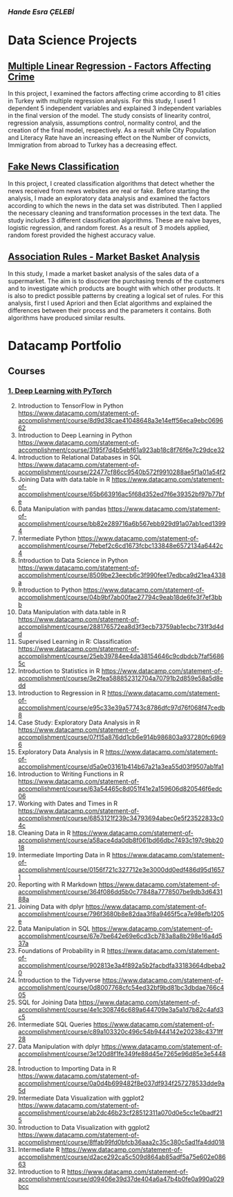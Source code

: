 ### *Hande Esra ÇELEBİ*

# Data Science Projects


## [Multiple Linear Regression - Factors Affecting Crime](https://handecelebi.github.io/mlr/regression.html)

In this project, I examined the factors affecting crime according to 81 cities in Turkey with multiple regression analysis. 
For this study, I used 1 dependent 5 independent variables and explained 3 independent variables in the final version of the model. 
The study consists of linearity control, regression analysis, assumptions control, normality control, and the creation of the final model, respectively. 
As a result while City Population and Literacy Rate have an increasing effect on the Number of convicts, Immigration from abroad to Turkey has a decreasing effect.

## [Fake News Classification](https://handecelebi.github.io/fake-news/fake_real.html)

In this project, I created classification algorithms that detect whether the news received from news websites are real or fake. 
Before starting the analysis, I made an exploratory data analysis and examined the factors according to which the news in the data set was distributed. 
Then I applied the necessary cleaning and transformation processes in the text data. The study includes 3 different classification algorithms. 
These are naive bayes, logistic regression, and random forest. As a result of 3 models applied, random forest provided the highest accuracy value.

## [Association Rules - Market Basket Analysis](https://handecelebi.github.io/market-basket/market-basket.html)

In this study, I made a market basket analysis of the sales data of a supermarket. 
The aim is to discover the purchasing trends of the customers and to investigate which products are bought with which other products. 
It is also to predict possible patterns by creating a logical set of rules.
For this analysis, first I used Apriori and then Eclat algorithms and explained the differences between their process and the parameters it contains. 
Both algorithms have produced similar results.


# Datacamp Portfolio

## Courses
### [1.	Deep Learning with PyTorch](https://www.datacamp.com/statement-of-accomplishment/course/67eab3568cc0c988d55deb393226b34768fa5ba3)
2.	Introduction to TensorFlow in Python https://www.datacamp.com/statement-of-accomplishment/course/8d9d38cae41048648a3e14eff56eca9ebc069662
3.	Introduction to Deep Learning in Python https://www.datacamp.com/statement-of-accomplishment/course/3195f7d4b5ebf61a923ab18c8f76f6e7c29dce32
4.	Introduction to Relational Databases in SQL https://www.datacamp.com/statement-of-accomplishment/course/22477cf86cc9540b572f9910288ae5f1a01a54f2
5.	Joining Data with data.table in R https://www.datacamp.com/statement-of-accomplishment/course/65b663916ac5f68d352ed7f6e39352bf97b77bfe
6.	Data Manipulation with pandas https://www.datacamp.com/statement-of-accomplishment/course/bb82e289716a6b567ebb929d91a07ab1ced13994
7.	Intermediate Python https://www.datacamp.com/statement-of-accomplishment/course/7febef2c6cd1673fcbc133848e6572134a6442c4
8.	Introduction to Data Science in Python https://www.datacamp.com/statement-of-accomplishment/course/8509be23eecb6c3f990fee17edbca9d21ea4338a
9.	Introduction to Python https://www.datacamp.com/statement-of-accomplishment/course/04b9bf7ab00fae27794c9eab18de6fe3f7ef3bbb
10.	Data Manipulation with data.table in R https://www.datacamp.com/statement-of-accomplishment/course/288176572ea8d3f3ecb73759ab1ecbc731f3d4dd
11.	Supervised Learning in R: Classification https://www.datacamp.com/statement-of-accomplishment/course/25eb39784ee4da38154646c9cdbdcb7faf56865c
12.	Introduction to Statistics in R https://www.datacamp.com/statement-of-accomplishment/course/3e2fea588852312704a70791b2d859e58a5d8edd
13.	Introduction to Regression in R https://www.datacamp.com/statement-of-accomplishment/course/e95c33e39a57743c8786dfc97d76f068f47cedb8
14.	Case Study: Exploratory Data Analysis in R https://www.datacamp.com/statement-of-accomplishment/course/07f15a876dd1cb6e914b986803a937280fc69696
15.	Exploratory Data Analysis in R https://www.datacamp.com/statement-of-accomplishment/course/d5a0e03161b414b67a21a3ea55d03f9507ab1fa1
16.	Introduction to Writing Functions in R https://www.datacamp.com/statement-of-accomplishment/course/63a54465c8d051f41e2a159606d820546f6edc06
17.	Working with Dates and Times in R https://www.datacamp.com/statement-of-accomplishment/course/6853121f239c34793694abec0e5f23522833c04c
18.	Cleaning Data in R https://www.datacamp.com/statement-of-accomplishment/course/a58ace4da0db8f061bd66dbc7493c197c9bb2018
19.	Intermediate Importing Data in R https://www.datacamp.com/statement-of-accomplishment/course/0156f721c327712e3e3000dd0edf486d95d16571
20.	Reporting with R Markdown https://www.datacamp.com/statement-of-accomplishment/course/364f086dd5b0c77848a7778507be9db3d643188a
21.	Joining Data with dplyr https://www.datacamp.com/statement-of-accomplishment/course/796f3680b8e82daa3f8a9465f5ca7e98efb1205e
22.	Data Manipulation in SQL https://www.datacamp.com/statement-of-accomplishment/course/67e7be642e69e6cd3cb783a8a8b298e16a4d537a
23.	Foundations of Probability in R https://www.datacamp.com/statement-of-accomplishment/course/902813e3a4f892a5b2facbdfa33183664dbeba20
24.	Introduction to the Tidyverse https://www.datacamp.com/statement-of-accomplishment/course/0d8007768cfc54ed32bf9bd81bc3dbdae766c405
25.	SQL for Joining Data https://www.datacamp.com/statement-of-accomplishment/course/4e1c308746c689a644709e3a5a1d7b82c4afd3c5
26.	Intermediate SQL Queries https://www.datacamp.com/statement-of-accomplishment/course/c89a103320c496c54b9444142e20238c4371ff28
27.	Data Manipulation with dplyr https://www.datacamp.com/statement-of-accomplishment/course/3e120d8f1fe349fe88d45e7265e96d85e3e5448f
28.	Introduction to Importing Data in R https://www.datacamp.com/statement-of-accomplishment/course/0a0d4b699482f8e037df934f257278533dde9a5d
29.	Intermediate Data Visualization with ggplot2 https://www.datacamp.com/statement-of-accomplishment/course/ab2dc46b23cf28512311a070d0e5cc1e0badf215
30.	Introduction to Data Visualization with ggplot2 https://www.datacamp.com/statement-of-accomplishment/course/8ffab99fd0bfcb36aaa2c35c380c5ad1fa4dd018
31.	Intermediate R https://www.datacamp.com/statement-of-accomplishment/course/d2ace292ca5c509d864ab85adf5a75e602e08663
32.	Introduction to R https://www.datacamp.com/statement-of-accomplishment/course/d09406e39d37de404a6a47b4b0fe0a990a029bcc

